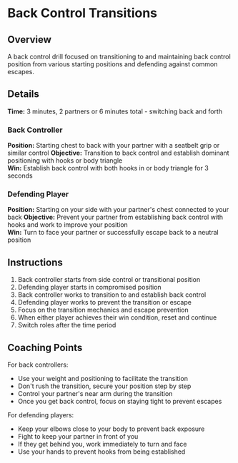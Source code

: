 # Back Control Transitions

## Overview
A back control drill focused on transitioning to and maintaining back control position from various starting positions and defending against common escapes.

## Details
**Time:** 3 minutes, 2 partners or 6 minutes total - switching back and forth  

### Back Controller
**Position:** Starting chest to back with your partner with a seatbelt grip or similar control
**Objective:** Transition to back control and establish dominant positioning with hooks or body triangle  
**Win:** Establish back control with both hooks in or body triangle for 3 seconds  

### Defending Player
**Position:** Starting on your side with your partner's chest connected to your back
**Objective:** Prevent your partner from establishing back control with hooks and work to improve your position  
**Win:** Turn to face your partner or successfully escape back to a neutral position

## Instructions
1. Back controller starts from side control or transitional position
2. Defending player starts in compromised position
3. Back controller works to transition to and establish back control
4. Defending player works to prevent the transition or escape
5. Focus on the transition mechanics and escape prevention
6. When either player achieves their win condition, reset and continue
7. Switch roles after the time period

## Coaching Points
For back controllers:
- Use your weight and positioning to facilitate the transition
- Don't rush the transition, secure your position step by step
- Control your partner's near arm during the transition
- Once you get back control, focus on staying tight to prevent escapes

For defending players:
- Keep your elbows close to your body to prevent back exposure
- Fight to keep your partner in front of you
- If they get behind you, work immediately to turn and face
- Use your hands to prevent hooks from being established